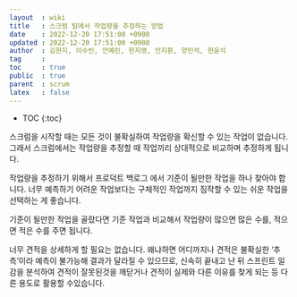 ```yaml
---
layout  : wiki
title   : 스크럼 팀에서 작업량을 추정하는 방법
date    : 2022-12-20 17:51:00 +0900
updated : 2022-12-20 17:51:00 +0900
author  : 김현지, 이수빈, 안예린, 한지영, 안지환, 양민석, 한윤석
tag     : 
toc     : true
public  : true
parent  : scrum
latex   : false
---
```

* TOC
{:toc}

스크럼을 시작할 때는 모든 것이 불확실하여 작업량을 확신할 수 있는 작업이 없습니다. 그래서 스크럼에서는 작업량을 추정할 때 작업끼리 상대적으로 비교하며 추정하게 됩니다.

작업량을 추정하기 위해서 프로덕트 백로그 에서 기준이 될만한 작업을 하나 찾아야 합니다. 너무 예측하기 어려운 작업보다는 구체적인 작업까지 짐작할 수 있는 쉬운 작업을 선택하는 게 좋습니다.

기준이 될만한 작업을 골랐다면 기준 작업과 비교해서 작업량이 많으면 많은 수를, 적으면 적은 수를 주면 됩니다.

너무 견적을 상세하게 할 필요는 없습니다. 왜냐하면 어디까지나 견적은 불확실한
‘추측’이라 예측이 불가능해 결과가 달라질 수 있으므로, 신속히 끝내고 난 뒤
스프린트 일감을 분석하여 견적이 잘못된것을 깨닫거나 견적이 실제와 다른 이유를
찾게 되는 등 다른 용도로 활용할 수있습니다.
